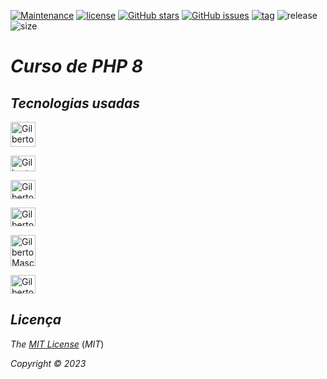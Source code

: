[![Maintenance](https://img.shields.io/badge/Maintained%3F-yes-green.svg)](https://Gilberto-Mascena/course-PHP)
[![license](https://img.shields.io/github/license/Gilberto-Mascena/course-PHP)](https://github.com/Gilberto-Mascena/course-PHP/blob/main/LICENSE.md)
[![GitHub stars](https://img.shields.io/github/stars/Gilberto-Mascena/course-PHP)](https://github.com/Gilberto-Mascena/course-PHP/stargazers)
[![GitHub issues](https://img.shields.io/github/issues/Gilberto-Mascena/course-PHP)](https://github.com/Gilberto-Mascena/course-PHP/issues)
[![tag](https://img.shields.io/github/v/release/Gilberto-Mascena/course-PHP?include_prereleases)](https://github.com/Gilberto-Mascena/course-PHP/releases)
![release](https://img.shields.io/github/release-date/Gilberto-Mascena/course-PHP)
![size](https://img.shields.io/github/repo-size/Gilberto-Mascena/course-PHP)

# *Curso de PHP 8*

## *Tecnologias usadas*

  <img align="center" alt="Gilberto Mascena-docker" heitght="25" width="40"   
  src="https://cdn.jsdelivr.net/gh/devicons/devicon@latest/icons/docker/docker-original-wordmark.svg" />          
            
  <img align="center" alt="Gilberto Mascena-html" height="25" width="40"  
  src="https://cdn.jsdelivr.net/gh/devicons/devicon@latest/icons/html5/html5-original-wordmark.svg" />          
   
  <img align="center" alt="Gilberto Mascena-css" height="30" width="40"   
  src="https://cdn.jsdelivr.net/gh/devicons/devicon@latest/icons/css3/css3-original-wordmark.svg" />          
          
  <img align="center" alt="Gilberto Mascena-php" height="30" width="40"   
  src="https://cdn.jsdelivr.net/gh/devicons/devicon@latest/icons/php/php-original.svg" />          
          
  <img align="center" alt="Gilberto Mascena-js" height="50" width="40"   
  src="https://cdn.jsdelivr.net/gh/devicons/devicon@latest/icons/javascript/javascript-original.svg" />          
          
  <img align="center" alt="Gilberto Mascena-git" height="30" width="40"
   src="https://cdn.jsdelivr.net/gh/devicons/devicon@latest/icons/git/git-original.svg" />  

   ##

   ## *Licença* 

*The* [*MIT License*](LICENSE.md) (*MIT*)

*Copyright :copyright: 2023* 
##